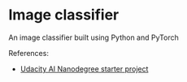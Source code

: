 # Image classifier
An image classifier built using Python and PyTorch

References:
- [Udacity AI Nanodegree starter project](https://github.com/udacity/aipnd-project)
